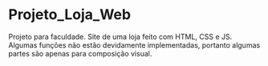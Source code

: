 # Projeto_Loja_Web
Projeto para faculdade. Site de uma loja feito com HTML, CSS e JS. 
Algumas funções não estão devidamente implementadas,
portanto algumas partes são apenas para composição visual.
